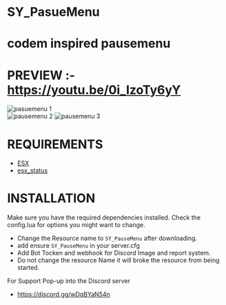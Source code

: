 # SY_PasueMenu
  # codem inspired pausemenu
  
# PREVIEW :- https://youtu.be/0i_IzoTy6yY
 
![pasuemenu 1](https://github.com/SYNO-SY/SY_PauseMenu/assets/89760730/ba0fca6f-3b79-4ae1-b7f9-17b8e310909d)  
![pausemenu 2](https://github.com/SYNO-SY/SY_PauseMenu/assets/89760730/8cd5f5a5-1163-4b89-8e37-4372a3e31813)
![pausemenu 3](https://github.com/SYNO-SY/SY_PauseMenu/assets/89760730/31cb6641-4702-4711-8650-0ed87523c68a)

# REQUIREMENTS
- [ESX](https://github.com/esx-framework/esx_core)
- [esx_status](https://github.com/esx-framework/esx_status)

# INSTALLATION
Make sure you have the required dependencies installed.
Check the config.lua for options you might want to change.
- Change the Resource name to ``SY_PauseMenu`` after downloading.
- add ensure ``SY_PauseMenu`` in your server.cfg
- Add Bot Tocken and webhook for Discord Image and report system.
- Do not change the resource Name it will broke the resource from being started.

For Support Pop-up into the Discord server 
- https://discord.gg/wDqBYaN54n
